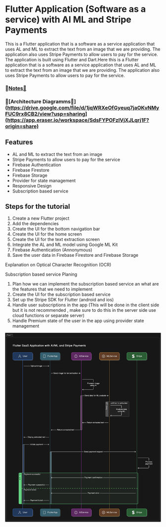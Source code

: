 # Flutter Application (Software as a service) with AI ML and Stripe Payments

This is a Flutter application that is a software as a service application that uses AL and ML to extract the text from an image that we are providing. The application also uses Stripe Payments to allow users to pay for the service. The application is built using Flutter and Dart.Here this is a Flutter application that is a software as a service application that uses AL and ML to extract the text from an image that we are providing. The application also uses Stripe Payments to allow users to pay for the service. 

### 📂[Notes🔗](https://docs.google.com/document/d/1gCqUmBU_hzYY00RHSaJgkaw_TmGxevx2xHy9XI8J_IU/edit?usp=sharing)
### 📂[Architecture Diagramms🔗](https://drive.google.com/file/d/1jqWRXeOfGyeuq7jaOKvNMyFUC9rx8CB2/view?usp=sharing](https://app.eraser.io/workspace/SdsFYPOFzlVjXJLqrj1F?origin=share)

## Features

- AL and ML to extract the text from an image
- Stripe Payments to allow users to pay for the service
- Firebase Authentication
- Firebase Firestore
- Firebase Storage
- Provider for state management
- Responsive Design
- Subscription based service


## Steps for the tutorial

1. Create a new Flutter project
2. Add the dependencies
3. Create the UI for the bottom navigation bar
4. Create the UI for the home screen
5. Create the UI for the text extraction screen
6. Integrate the AL and ML model using Google ML Kit
7. Firebase Authentication (Annonymous)
8. Save the user data in Firebase Firestore and Firebase Storage

Explanation on Optical Character Recognition (OCR)

Subscription based service Planing

1. Plan how we can implement the subscription based service an what are the features that we need to implement
2. Create the UI for the subscription based service
3. Set up the Stripe SDK for Flutter (android and ios)
4. Handle user subscriptions in the app (This will be  done in the client side but it is not recommended , make sure to do this in the server side use cloud functions or separate server)
5. Handle Premium state of the user in the app using provider state management

![image](https://github.com/HGSChandeepa/Flutter-SaaS-Application/blob/main/diagramm.png) 

